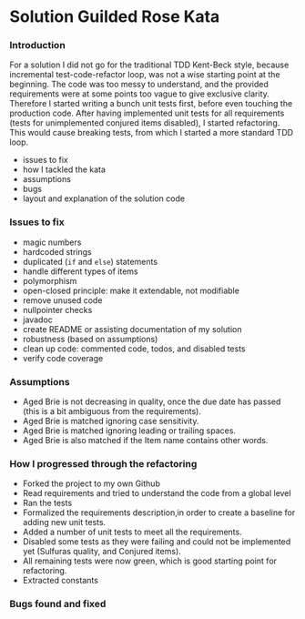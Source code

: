 # Solution Guilded Rose Kata

### Introduction

For a solution I did not go for the traditional TDD Kent-Beck style, because incremental test-code-refactor loop, was 
not a wise starting point at the beginning. The code was too messy to understand, and the provided requirements were at 
some points too vague to give exclusive clarity.
Therefore I started writing a bunch unit tests first, before even touching the production code. After having implemented 
unit tests for all requirements (tests for unimplemented conjured items disabled), I started refactoring. This would 
cause breaking tests, from which I started a more standard TDD loop.

* issues to fix
* how I tackled the kata
* assumptions
* bugs
* layout and explanation of the solution code

### Issues to fix

* magic numbers
* hardcoded strings
* duplicated (`if` and `else`) statements
* handle different types of items
* polymorphism
* open-closed principle: make it extendable, not modifiable
* remove unused code
* nullpointer checks
* javadoc
* create README or assisting documentation of my solution
* robustness (based on assumptions)
* clean up code: commented code, todos, and disabled tests
* verify code coverage

### Assumptions

* Aged Brie is not decreasing in quality, once the due date has passed (this is a bit ambiguous from the requirements).
* Aged Brie is matched ignoring case sensitivity.
* Aged Brie is matched ignoring leading or trailing spaces.
* Aged Brie is also matched if the Item name contains other words.

### How I progressed through the refactoring

* Forked the project to my own  Github
* Read  requirements and tried to understand the code from a global level
* Ran the tests
* Formalized the requirements description,in order to create a baseline for adding new unit tests.
* Added a number of unit tests to meet all the requirements. 
* Disabled some tests as they were failing and could not be implemented yet (Sulfuras quality, and Conjured items).
* All remaining tests were now green, which is good starting point for refactoring.
* Extracted constants

### Bugs found and fixed
 